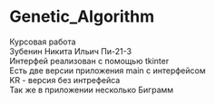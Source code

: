 # Genetic_Algorithm
Курсовая работа <br />
Зубенин Никита Ильич Пи-21-3<br />
Интерфей реализован с помощью tkinter<br />
Есть две версии приложения main с интерфейсом <br />
KR - версия без интрефейса <br />
Так же в приложении несколько Биграмм  
